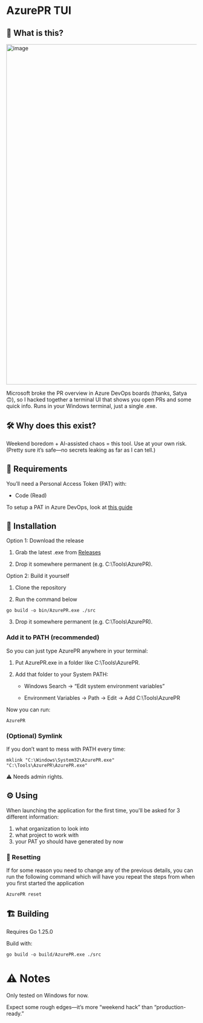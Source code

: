 # AzurePR TUI
## 🤔 What is this?

<img width="1566" height="898" alt="image" src="https://github.com/user-attachments/assets/f934800f-0c22-480c-8916-d00839897726" />

Microsoft broke the PR overview in Azure DevOps boards (thanks, Satya 🙃), so I hacked together a terminal UI that shows you open PRs and some quick info.
Runs in your Windows terminal, just a single .exe.

## 🛠 Why does this exist?

Weekend boredom + AI-assisted chaos = this tool.
Use at your own risk. (Pretty sure it’s safe—no secrets leaking as far as I can tell.)

## 🔑 Requirements

You’ll need a Personal Access Token (PAT) with:

- Code (Read)

To setup a PAT in Azure DevOps, look at [this guide](https://learn.microsoft.com/en-us/azure/devops/organizations/accounts/use-personal-access-tokens-to-authenticate?view=azure-devops&tabs=Windows)

## 🚀 Installation
Option 1: Download the release

1) Grab the latest .exe from [Releases](https://github.com/lazynormz/DevOps_PR/releases)

2) Drop it somewhere permanent (e.g. C:\Tools\AzurePR).

Option 2: Build it yourself

1) Clone the repository

2) Run the command below

```
go build -o bin/AzurePR.exe ./src
```

3) Drop it somewhere permanent (e.g. C:\Tools\AzurePR).

### Add it to PATH (recommended)

So you can just type AzurePR anywhere in your terminal:

1) Put AzurePR.exe in a folder like C:\Tools\AzurePR.

2) Add that folder to your System PATH:

    - Windows Search → “Edit system environment variables”

     - Environment Variables → Path → Edit → Add C:\Tools\AzurePR

Now you can run:
```
AzurePR
```

### (Optional) Symlink

If you don’t want to mess with PATH every time:
```
mklink "C:\Windows\System32\AzurePR.exe" "C:\Tools\AzurePR\AzurePR.exe"
```
⚠️ Needs admin rights.

## ⚙️ Using

When launching the application for the first time, you'll be asked for 3 different information:

1) what organization to look into
2) what project to work with
3) your PAT yo should have generated by now

### 🔁 Resetting

If for some reason you need to change any of the previous details, you can run the following command which will have you repeat the steps from when you first started the application

```sh
AzurePR reset
```

## 🏗 Building

Requires Go 1.25.0

Build with:
```
go build -o build/AzurePR.exe ./src
```

# ⚠️ Notes

Only tested on Windows for now.

Expect some rough edges—it’s more “weekend hack” than “production-ready.”
